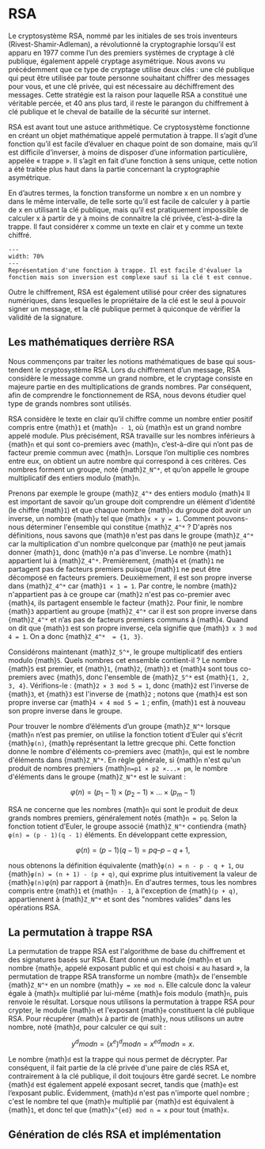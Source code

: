 # RSA

Le cryptosystème RSA, nommé par les initiales de ses trois inventeurs (Rivest-Shamir-Adleman), a révolutionné la cryptographie lorsqu’il est apparu en 1977 comme l’un des premiers systèmes de cryptage à clé publique, également appelé cryptage asymétrique. Nous avons vu précédemment que ce type de cryptage utilise deux clés : une clé publique qui peut être utilisée par toute personne souhaitant chiffrer des messages pour vous, et une clé privée, qui est nécessaire au déchiffrement des messages. Cette stratégie est la raison pour laquelle RSA a constitué une véritable percée, et 40 ans plus tard, il reste le parangon du chiffrement à clé publique et le cheval de bataille de la sécurité sur internet. 

RSA est avant tout une astuce arithmétique. Ce cryptosystème fonctionne en créant un objet mathématique appelé permutation à trappe. Il s’agit d’une fonction qu’il est facile d’évaluer en chaque point de son domaine, mais qu’il est difficile d’inverser, à moins de disposer d’une information particulière, appelée « trappe ». Il s’agit en fait d’une fonction à sens unique, cette notion a été traitée plus haut dans la partie concernant la cryptographie asymétrique.

En d’autres termes, la fonction transforme un nombre x en un nombre y dans le même intervalle, de telle sorte qu’il est facile de calculer y à partie de x en utilisant la clé publique, mais qu’il est pratiquement impossible de calculer x à partir de y à moins de connaitre la clé privée, c’est-à-dire la trappe. Il faut considérer x comme un texte en clair et y comme un texte chiffré.

```{figure} figures/fonction_trappe.png
---
width: 70%
---
Représentation d'une fonction à trappe. Il est facile d'évaluer la fonction mais son inversion est complexe sauf si la clé t est connue.
```

Outre le chiffrement, RSA est également utilisé pour créer des signatures numériques, dans lesquelles le propriétaire de la clé est le seul à pouvoir signer un message, et la clé publique permet à quiconque de vérifier la validité de la signature. 

## Les mathématiques derrière RSA

Nous commençons par traiter les notions mathématiques de base qui sous-tendent le cryptosystème RSA. Lors du chiffrement d’un message, RSA considère le message comme un grand nombre, et le cryptage consiste en majeure partie en des multiplications de grands nombres. Par conséquent, afin de comprendre le fonctionnement de RSA, nous devons étudier quel type de grands nombres sont utilisés.

RSA considère le texte en clair qu’il chiffre comme un nombre entier positif compris entre {math}`1` et  {math}`n - 1`, où {math}`n` est un grand nombre appelé module. Plus précisément, RSA travaille sur les nombres inférieurs à {math}`n` et qui sont co-premiers avec {math}`n`, c’est-à-dire qui n’ont pas de facteur premie commun avec {math}`n`. Lorsque l’on multiplie ces nombres entre eux, on obtient un autre nombre qui correspond à ces critères. Ces nombres forment un groupe, noté {math}`Z_N^*`, et qu’on appelle le groupe multiplicatif des entiers modulo {math}`n`. 

Prenons par exemple le groupe {math}`Z_4^*` des entiers modulo {math}`4` Il est important de savoir qu’un groupe doit comprendre un élément d’identité (le chiffre {math}`1`) et que chaque nombre {math}`x` du groupe doit avoir un inverse, un nombre {math}`y` tel que {math}`x × y = 1`. Comment pouvons-nous déterminer l'ensemble qui constitue {math}`Z_4^*` ? D'après nos définitions, nous savons que {math}`0` n'est pas dans le groupe {math}`Z_4^*` car la multiplication d'un nombre quelconque par {math}`0` ne peut jamais donner {math}`1`, donc {math}`0` n'a pas d'inverse. Le nombre {math}`1` appartient lui à {math}`Z_4^*`. Premièrement, {math}`4` et {math}`1` ne partagent pas de facteurs premiers puisque {math}`1` ne peut être décomposé en facteurs premiers. Deuxièmement, il est son propre inverse dans {math}`Z_4^*` car {math}`1 × 1 = 1`. Par contre, le nombre {math}`2` n'appartient pas à ce groupe car {math}`2` n'est pas co-premier avec {math}`4`, ils partagent ensemble le facteur {math}`2`. Pour finir, le nombre {math}`3` appartient au groupe {math}`Z_4^*` car il est son propre inverse dans {math}`Z_4^*` et n’as pas de facteurs premiers communs à {math}`4`. Quand on dit que {math}`3` est son propre inverse, cela signifie que {math}`3 x 3 mod 4 = 1`. On a donc {math}`Z_4^*  = {1, 3}`.

Considérons maintenant {math}`Z_5^*`, le groupe multiplicatif des entiers modulo {math}`5`. Quels nombres cet ensemble contient-il ? Le nombre {math}`5` est premier, et {math}`1`, {math}`2`, {math}`3` et {math}`4` sont tous co-premiers avec {math}`5`, donc l'ensemble de {math}`Z_5^*` est {math}`{1, 2, 3, 4}`. Vérifions-le : {math}`2 × 3 mod 5 = 1`, donc {math}`2` est l'inverse de {math}`3`, et {math}`3` est l'inverse de {math}`2` ; notons que {math}`4` est son propre inverse car {math}`4 × 4 mod 5 = 1` ; enfin, {math}`1` est à nouveau son propre inverse dans le groupe.

Pour trouver le nombre d’éléments d’un groupe {math}`Z_N^*` lorsque {math}`n` n’est pas premier, on utilise la fonction totient d’Euler qui s'écrit {math}`φ(n)`, {math}`φ` représentant la lettre grecque phi. Cette fonction donne le nombre d'éléments co-premiers avec {math}`n`, qui est le nombre d'éléments dans {math}`Z_N^*`.
En règle générale, si {math}`n` n'est qu'un produit de nombres premiers {math}`n=p1 × p2 ×...× pm`, le nombre d'éléments dans le groupe {math}`Z_N^*` est le suivant :

$$
φ(n)=(p_1 −1)×(p_2 −1)×...×(p_m −1) 
$$

RSA ne concerne que les nombres {math}`n` qui sont le produit de deux grands nombres premiers, généralement notés {math}`n = pq`. Selon la fonction totient d’Euler, le groupe associé {math}`Z_N^*` contiendra {math}`φ(n) = (p - 1)(q - 1)` éléments. En développant cette expression,

$$
φ(n) = (p - 1)(q - 1) = pq – p -q + 1,
$$

nous obtenons la définition équivalente {math}`φ(n) = n - p - q + 1`, ou {math}`φ(n) = (n + 1) - (p + q)`, qui exprime plus intuitivement la valeur de {math}`φ(n)`φ(n) par rapport à {math}`n`. En d'autres termes, tous les nombres compris entre {math}`1` et {math}`n - 1`, à l'exception de {math}`(p + q)`, appartiennent à {math}`Z_N^*` et sont des "nombres valides" dans les opérations RSA.

## La permutation à trappe RSA

La permutation de trappe RSA est l'algorithme de base du chiffrement et des signatures basés sur RSA. Étant donné un module {math}`n` et un nombre {math}`e`, appelé exposant public et qui est choisi « au hasard », la permutation de trappe RSA transforme un nombre {math}`x` de l'ensemble {math}`Z_N^*` en un nombre {math}`y = xe mod n`. Elle calcule donc la valeur égale à {math}`x` multiplié par lui-même {math}`e` fois modulo {math}`n`, puis renvoie le résultat. Lorsque nous utilisons la permutation à trappe RSA pour crypter, le module {math}`n` et l'exposant {math}`e` constituent la clé publique RSA.
Pour récupérer {math}`x` à partir de {math}`y`, nous utilisons un autre nombre, noté {math}`d`, pour calculer ce qui suit :

$$
y^d mod n=(x^e)^d mod n=x^{ed} mod n=x.
$$

Le nombre {math}`d` est la trappe qui nous permet de décrypter. Par conséquent, il fait partie de la clé privée d'une paire de clés RSA et, contrairement à la clé publique, il doit toujours être gardé secret. Le nombre {math}`d` est également appelé exposant secret, tandis que {math}`e` est l’exposant public.
Évidemment, {math}`d` n'est pas n'importe quel nombre ; c'est le nombre tel que {math}`e` multiplié par {math}`d` est équivalent à {math}`1`, et donc tel que {math}`x^{ed} mod n = x` pour tout {math}`x`. 

## Génération de clés RSA et implémentation
